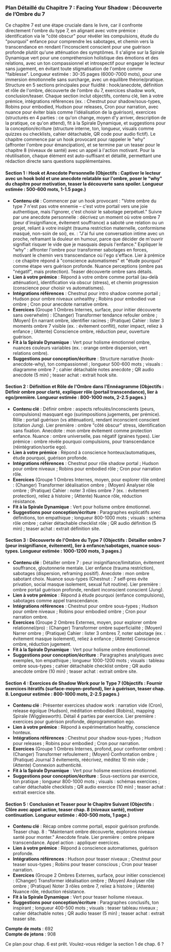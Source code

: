 ### Plan Détaillé du Chapitre 7 : Facing Your Shadow : Découverte de l’Ombre du 7

Ce chapitre 7 est une étape cruciale dans le livre, car il confronte directement l'ombre du type 7, en alignant avec votre prémice : identification via le "côté obscur" pour révéler les compulsions, étude du "pourquoi" enfance pour comprendre les sabotages, et chemin vers la transcendance en rendant l'inconscient conscient pour une guérison profonde plutôt qu'une atténuation des symptômes. Il s'aligne sur la Spirale Dynamique vert pour une compréhension holistique des émotions et des relations, avec un ton compassionnel et introspectif pour engager le lecteur sans jugement, en évitant toute stigmatisation de l'ombre comme "faiblesse". Longueur estimée : 30-35 pages (6000-7000 mots), pour une immersion émotionnelle sans surcharge, avec un équilibre théorie/pratique. Structure en 5 sections principales pour fluidité : hook/anecdote, définition et rôle de l'ombre, découverte de l'ombre du 7, exercices shadow work, conclusion/teaser. Chaque section inclut objectifs, contenu clé, lien à votre prémice, intégrations références (ex. : Chestnut pour shadow/sous-types, Robins pour embodied, Hudson pour releases, Cron pour narration, avec nuance pour éviter biais comme l'idéalisation de la guérison), exercices (structurés en 4 parties : ce qu'on change, moyen d'y arriver, description de la pratique, ce qu'on attend), fit à la Spirale Dynamique, et suggestions pour la conception/écriture (structure interne, ton, longueur, visuals comme quizzes ou checklists, cahier détachable, QR code pour audio fictif). Le chapitre commence par un hook provocant pour rappeler le "why" (affronter l'ombre pour émancipation), et se termine par un teaser pour le chapitre 8 (niveaux de santé) avec un appel à l'action motivant. Pour la réutilisation, chaque élément est auto-suffisant et détaillé, permettant une rédaction directe sans questions supplémentaires.

#### Section 1 : Hook et Anecdote Personnelle (Objectifs : Captiver le lecteur avec un hook bold et une anecdote relatable sur l'ombre, poser le "why" du chapitre pour motivation, teaser la découverte sans spoiler. Longueur estimée : 500-600 mots, 1-1.5 page.)
- **Contenu clé** : Commencer par un hook provocant : "Votre ombre du type 7 n'est pas votre ennemie – c'est votre portail vers une joie authentique, mais l'ignorer, c'est choisir le sabotage perpétuel." Suivre par une anecdote personnelle : décrivez un moment où votre ombre 7 (peur d'insignifiance, évitement souffrance) a saboté une relation ou un projet, reliant à votre insight (trauma restriction maternelle, conformisme masqué, non-soin de soi), ex. : "J'ai fui une conversation intime avec un proche, reframant la douleur en humour, parce que décider de m'ouvrir signifiait risquer le vide que je masquais depuis l'enfance." Expliquer le "why" : affronter l'ombre pour transformer sabotages en forces, motivant le chemin vers transcendance où l'ego s'efface. Lier à prémice : ce chapitre répond à "conscience automatismes" et "étude pourquoi" comme étape vers guérison profonde. Nuance perceptions (ombre pas "négatif", mais protection). Teaser découverte ombre sans détails.
- **Lien à votre prémice** : Répond à votre ombre comme portail (au-delà atténuation), identification via obscur (stress), et chemin progression (conscience pour choisir vs automatismes).
- **Intégrations références** : Chestnut pour intro shadow comme portail ; Hudson pour ombre niveaux unhealthy ; Robins pour embodied vue ombre ; Cron pour anecdote narrative ombre.
- **Exercices** (Groupe 1 Ombres Internes, surface, pour initier découverte sans overwhelm) : (Changer) Transformer tendance refouler ombre ; (Moyen) En narrant ombre, identifier racines ; (Pratique) Cahier : lister 3 moments ombre 7 visible (ex. : évitement conflit), noter impact, reliez à enfance ; (Attente) Conscience ombre, réduction peur, ouverture guérison.
- **Fit à la Spirale Dynamique** : Vert pour holisme émotionnel ombre, nuances couleurs variables (ex. : orange ombre dispersion, vert relations ombre).
- **Suggestions pour conception/écriture** : Structure narrative (hook-anecdote-why), ton compassionnel ; longueur 500-600 mots ; visuals : diagramme ombre 7 ; cahier détachable notes anecdote ; QR audio anecdote (5 min) ; teaser achat : extrait hook site.

#### Section 2 : Définition et Rôle de l'Ombre dans l'Ennéagramme (Objectifs : Définir ombre pour clarté, expliquer rôle (portail transcendance), lier à ego/première. Longueur estimée : 800-1000 mots, 2-2.5 pages.)
- **Contenu clé** : Définir ombre : aspects refoulés/inconscients (peurs, compulsions) masquant ego (surimpositions jugements, per prémice). Rôle : portail guérison (vs atténuation), rendant inconscient conscient (citation Jung). Lier première : ombre "côté obscur" stress, identification sans fixation. Anecdote : mon ombre évitement comme protection enfance. Nuance : ombre universelle, pas négatif (graines types). Lier prémice : ombre révèle pourquoi compulsions, pour transcendance (réintégration/sortie ego).
- **Lien à votre prémice** : Répond à conscience honteux/automatiques, étude pourquoi, guérison profonde.
- **Intégrations références** : Chestnut pour rôle shadow portal ; Hudson pour ombre niveaux ; Robins pour embodied rôle ; Cron pour narration rôle.
- **Exercices** (Groupe 1 Ombres Internes, moyen, pour explorer rôle ombre) : (Changer) Transformer idéalisation ombre ; (Moyen) Analyser rôle ombre ; (Pratique) Cahier : noter 3 rôles ombre 7 (ex. : évitement protection), reliez à histoire ; (Attente) Nuance rôle, réduction résistance.
- **Fit à la Spirale Dynamique** : Vert pour holisme ombre émotionnel.
- **Suggestions pour conception/écriture** : Paragraphes explicatifs avec définitions, ton empathique ; longueur 800-1000 mots ; visuals : schéma rôle ombre ; cahier détachable checklist rôle ; QR audio définition (5 min) ; teaser achat : extrait définition site.

#### Section 3 : Découverte de l'Ombre du Type 7 (Objectifs : Détailler ombre 7 (peur insignifiance, évitement), lier à enfance/sabotages, nuance sous-types. Longueur estimée : 1000-1200 mots, 3 pages.)
- **Contenu clé** : Détailler ombre 7 : peur insignifiance/limitation, évitement souffrance, gloutonnerie mentale. Lier enfance (trauma restriction), sabotages (dispersion, reframing positif). Anecdote : mon ombre sabotant choix. Nuance sous-types (Chestnut : 7 self-pres évite privation, social masque isolement, sexual fuit routine). Lier première : ombre portail guérison profonde, rendant inconscient conscient (Jung).
- **Lien à votre prémice** : Répond à étude pourquoi (enfance compulsions), sabotages comme appel transcendance.
- **Intégrations références** : Chestnut pour ombre sous-types ; Hudson pour ombre niveaux ; Robins pour embodied ombre ; Cron pour narration ombre.
- **Exercices** (Groupe 2 Ombres Externes, moyen, pour explorer ombre relationnel/pro) : (Changer) Transformer ombre superficialité ; (Moyen) Narrer ombre ; (Pratique) Cahier : lister 3 ombres 7, noter sabotage (ex. : évitement masque isolement), reliez à enfance ; (Attente) Conscience ombre, réduction jugement.
- **Fit à la Spirale Dynamique** : Vert pour holisme ombre émotionnel.
- **Suggestions pour conception/écriture** : Paragraphes analytiques avec exemples, ton empathique ; longueur 1000-1200 mots ; visuals : tableau ombre sous-types ; cahier détachable checklist ombre ; QR audio anecdote ombre (10 min) ; teaser achat : extrait ombre site.

#### Section 4 : Exercices de Shadow Work pour le Type 7 (Objectifs : Fournir exercices itératifs (surface-moyen-profond), lier à guérison, teaser chap. 8. Longueur estimée : 800-1000 mots, 2-2.5 pages.)
- **Contenu clé** : Présenter exercices shadow work : narration vide (Cron), release égoïque (Hudson), méditation embodied (Robins), mapping Spirale (Wigglesworth). Détail 4 parties par exercice. Lier première : exercices pour guérison profonde, déprogrammation ego.
- **Lien à votre prémice** : Répond à expérimentation healthy, conscience honteux.
- **Intégrations références** : Chestnut pour shadow sous-types ; Hudson pour releases ; Robins pour embodied ; Cron pour narration.
- **Exercices** (Groupe 1 Ombres Internes, profond, pour confronter ombre) : (Changer) Transformer refoulement ; (Moyen) Confrontation ombre ; (Pratique) Journal 3 évitements, réécrivez, méditez 10 min vide ; (Attente) Connexion authenticité.
- **Fit à la Spirale Dynamique** : Vert pour holisme exercices émotionnel.
- **Suggestions pour conception/écriture** : Sous-sections par exercice, ton pratique ; longueur 800-1000 mots ; visuals : schémas exercices ; cahier détachable checklists ; QR audio exercice (10 min) ; teaser achat : extrait exercice site.

#### Section 5 : Conclusion et Teaser pour le Chapitre Suivant (Objectifs : Clôre avec appel action, teaser chap. 8 (niveaux santé), motiver continuation. Longueur estimée : 400-500 mots, 1 page.)
- **Contenu clé** : Récap ombre comme portail, espoir guérison profonde. Teaser chap. 8 : "Maintenant ombre découverte, explorons niveaux santé pour monter." Anecdote finale. Lier première : ombre prépare transcendance. Appel action : appliquer exercices.
- **Lien à votre prémice** : Répond à conscience automatismes, guérison profonde.
- **Intégrations références** : Hudson pour teaser niveaux ; Chestnut pour teaser sous-types ; Robins pour teaser conscious ; Cron pour teaser narration.
- **Exercices** (Groupe 2 Ombres Externes, surface, pour initier conscience) : (Changer) Transformer idéalisation ombre ; (Moyen) Analyser rôle ombre ; (Pratique) Noter 3 rôles ombre 7, reliez à histoire ; (Attente) Nuance rôle, réduction résistance.
- **Fit à la Spirale Dynamique** : Vert pour teaser holisme niveaux.
- **Suggestions pour conception/écriture** : Paragraphes conclusifs, ton inspirant ; longueur 400-500 mots ; visuals : teaser tableau niveaux ; cahier détachable notes ; QR audio teaser (5 min) ; teaser achat : extrait teaser site.

**Compte de mots** : 692  
**Compte de jetons** : 908  

Ce plan pour chap. 6 est prêt. Voulez-vous rédiger la section 1 de chap. 6 ?